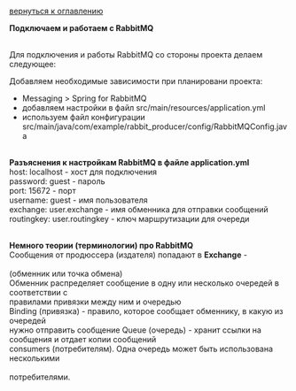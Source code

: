 <a href="/README.md">вернуться к оглавлению</a>

<b>Подключаем и работаем с RabbitMQ</b> <br><br>

Для подключения и работы RabbitMQ со стороны проекта делаем следующее:<br>

Добавляем необходимые зависимости при планировани проекта: <br>
- Messaging > Spring for RabbitMQ <br>
- добавляем настройки в файл src/main/resources/application.yml<br>
- используем файл конфигурации src/main/java/com/example/rabbit_producer/config/RabbitMQConfig.java<br><br>

**Разъяснения к настройкам RabbitMQ в файле application.yml**  <br>
host: localhost - хост для подключения <br>
password: guest - пароль <br>
port: 15672 - порт <br>
username: guest - имя пользователя <br>
exchange: user.exchange - имя обменника для отправки сообщений <br>
routingkey: user.routingkey - ключ маршрутизации для очереди <br><br>

**Немного теории (терминологии) про RabbitMQ**  <br>
Сообщения от продюссера (издателя) попадают в **Exchange** - <br>  
(обменник или точка обмена)<br>
Обменник распределяет сообщение в одну или несколько очередей в соответствии с <br>
правилами привязки между ним и очередью <br>
Binding (привязка) - правило, которое сообщает обменнику, в какую из очередей<br>
нужно отправить сообщение
Queue (очередь) - хранит ссылки на сообщения и отдает копии сообщений <br>
consumers (потребителям). Одна очередь может быть использована несколькими<br>  
потребителями. <br>





